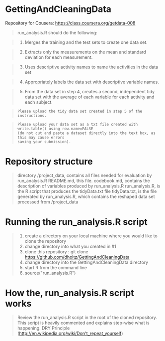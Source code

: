 GettingAndCleaningData
======================

Repository for Cousera: https://class.coursera.org/getdata-008

> run_analysis.R should do the following:
   
>   1)  Merges the training and the test sets to create one data set.
 
>   2)  Extracts only the measurements on the mean and standard deviation for each measurement. 
 
>   3)  Uses descriptive activity names to name the activities in the data set
 
>   4)  Appropriately labels the data set with descriptive variable names. 
   
>   5)  From the data set in step 4, creates a second, independent tidy data set with the average
>       of each variable for each activity and each subject.

>     Please upload the tidy data set created in step 5 of the instructions. 

>     Please upload your data set as a txt file created with write.table() using row.name=FALSE 
>     (do not cut and paste a dataset directly into the text box, as this may cause errors 
>     saving your submission).

Repository structure
====================
> directory /project_data, contains all files needed for evaluation by run_analysis.R
> README.md, this file.
> codebook.md, contains the description of variables produced by run_analysis.R
> run_analysis.R, is the R script that produces the tidyData.txt file 
> tidyData.txt, is the file generated by run_analysis.R, which contains the reshaped
> data set processed from /project_data

Running the run_analysis.R script
===============================

> 1) create a directory on your local machine where you would like to clone the repository
> 2) change directory into what you created in #1
> 3) clone this repository : git clone https://github.com/dholtz/GettingAndCleaningData
> 4) change directory into the GettingAndCleaningData directory
> 5) start R from the command line
> 6) source("run_analysis.R") 

How the, run_analysis.R script works
====================================
> Review the run_analysis.R script in the root of the cloned repository.
> This script is heavily commented and explains step-wise what is happening.
> DRY Principle (http://en.wikipedia.org/wiki/Don't_repeat_yourself)


